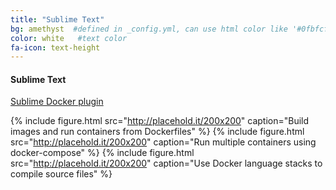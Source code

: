 ```yaml
---
title: "Sublime Text"
bg: amethyst  #defined in _config.yml, can use html color like '#0fbfcf'
color: white   #text color
fa-icon: text-height
---
```


#### Sublime Text

[Sublime Docker plugin](https://packagecontrol.io/packages/Docker%20Based%20Build%20Systems)

{% include figure.html src="http://placehold.it/200x200" caption="Build images and run containers from Dockerfiles" %}
{% include figure.html src="http://placehold.it/200x200" caption="Run multiple containers using docker-compose" %}
{% include figure.html src="http://placehold.it/200x200" caption="Use Docker language stacks to compile source files" %}
